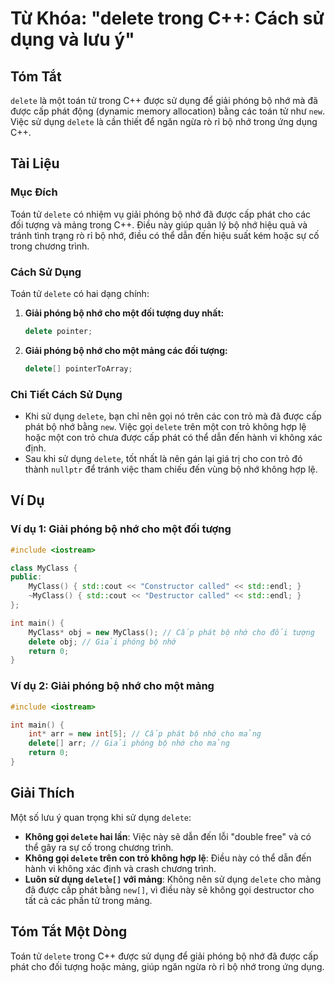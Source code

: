 <!--
Meta Description: # Từ Khóa: "delete trong C++: Cách sử dụng và lưu ý" ## Tóm Tắt `delete` là một toán tử trong C++ được sử dụng để giải phóng bộ nhớ mà đã được cấp phá...
Meta Keywords: delete, nhớ, dụng, cho, giải
-->

# Từ Khóa: "delete trong C++: Cách sử dụng và lưu ý"

## Tóm Tắt
`delete` là một toán tử trong C++ được sử dụng để giải phóng bộ nhớ mà đã được cấp phát động (dynamic memory allocation) bằng các toán tử như `new`. Việc sử dụng `delete` là cần thiết để ngăn ngừa rò rỉ bộ nhớ trong ứng dụng C++.

## Tài Liệu
### Mục Đích
Toán tử `delete` có nhiệm vụ giải phóng bộ nhớ đã được cấp phát cho các đối tượng và mảng trong C++. Điều này giúp quản lý bộ nhớ hiệu quả và tránh tình trạng rò rỉ bộ nhớ, điều có thể dẫn đến hiệu suất kém hoặc sự cố trong chương trình.

### Cách Sử Dụng
Toán tử `delete` có hai dạng chính:
1. **Giải phóng bộ nhớ cho một đối tượng duy nhất:**
   ```cpp
   delete pointer;
   ```

2. **Giải phóng bộ nhớ cho một mảng các đối tượng:**
   ```cpp
   delete[] pointerToArray;
   ```

### Chi Tiết Cách Sử Dụng
- Khi sử dụng `delete`, bạn chỉ nên gọi nó trên các con trỏ mà đã được cấp phát bộ nhớ bằng `new`. Việc gọi `delete` trên một con trỏ không hợp lệ hoặc một con trỏ chưa được cấp phát có thể dẫn đến hành vi không xác định.
- Sau khi sử dụng `delete`, tốt nhất là nên gán lại giá trị cho con trỏ đó thành `nullptr` để tránh việc tham chiếu đến vùng bộ nhớ không hợp lệ.

## Ví Dụ
### Ví dụ 1: Giải phóng bộ nhớ cho một đối tượng
```cpp
#include <iostream>

class MyClass {
public:
    MyClass() { std::cout << "Constructor called" << std::endl; }
    ~MyClass() { std::cout << "Destructor called" << std::endl; }
};

int main() {
    MyClass* obj = new MyClass(); // Cấp phát bộ nhớ cho đối tượng
    delete obj; // Giải phóng bộ nhớ
    return 0;
}
```

### Ví dụ 2: Giải phóng bộ nhớ cho một mảng
```cpp
#include <iostream>

int main() {
    int* arr = new int[5]; // Cấp phát bộ nhớ cho mảng
    delete[] arr; // Giải phóng bộ nhớ cho mảng
    return 0;
}
```

## Giải Thích
Một số lưu ý quan trọng khi sử dụng `delete`:
- **Không gọi `delete` hai lần**: Việc này sẽ dẫn đến lỗi "double free" và có thể gây ra sự cố trong chương trình.
- **Không gọi `delete` trên con trỏ không hợp lệ**: Điều này có thể dẫn đến hành vi không xác định và crash chương trình.
- **Luôn sử dụng `delete[]` với mảng**: Không nên sử dụng `delete` cho mảng đã được cấp phát bằng `new[]`, vì điều này sẽ không gọi destructor cho tất cả các phần tử trong mảng.

## Tóm Tắt Một Dòng
Toán tử `delete` trong C++ được sử dụng để giải phóng bộ nhớ đã được cấp phát cho đối tượng hoặc mảng, giúp ngăn ngừa rò rỉ bộ nhớ trong ứng dụng.